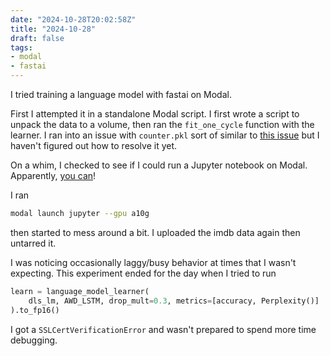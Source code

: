 ```yaml
---
date: "2024-10-28T20:02:58Z"
title: "2024-10-28"
draft: false
tags:
- modal
- fastai
---
```


I tried training a language model with fastai on Modal.

First I attempted it in a standalone Modal script.
I first wrote a script to unpack the data to a volume, then ran the `fit_one_cycle` function with the learner.
I ran into an issue with `counter.pkl` sort of similar to [this issue](https://github.com/fastai/fastai/issues/2787) but I haven't figured out how to resolve it yet.

On a whim, I checked to see if I could run a Jupyter notebook on Modal.
Apparently, [you can](https://modal.com/docs/guide/notebooks)!

I ran

```sh
modal launch jupyter --gpu a10g
```
then started to mess around a bit.
I uploaded the imdb data again then untarred it.

I was noticing occasionally laggy/busy behavior at times that I wasn't expecting.
This experiment ended for the day when I tried to run

```python
learn = language_model_learner(
    dls_lm, AWD_LSTM, drop_mult=0.3, metrics=[accuracy, Perplexity()]
).to_fp16()
```

I got a `SSLCertVerificationError` and wasn't prepared to spend more time debugging.
